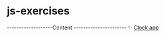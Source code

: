 # js-exercises
-------------------Content ----------------------
:sparkles: [Clock app](https://oksanacoder.github.io/js-exercises.github.io/clock.html)
